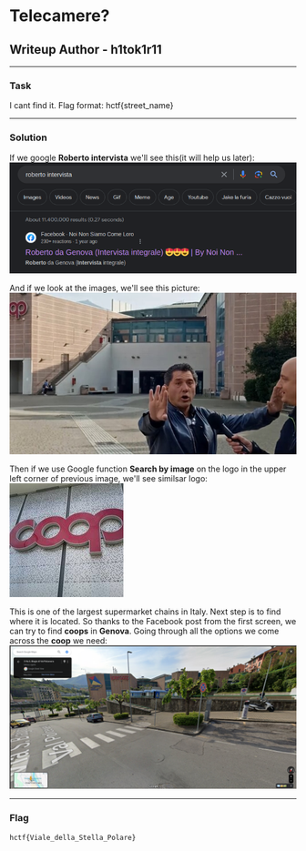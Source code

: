 # Telecamere?
## Writeup Author - h1tok1r11

---

### Task

I cant find it.
Flag format: hctf{street_name}

---

### Solution

If we google **Roberto intervista** we'll see this(it will help us later):
![](assets/RobertodaGenova.png)

And if we look at the images, we'll see this picture:
![](assets/interview.jpeg)

Then if we use Google function **Search by image** on the logo in the upper left corner of previous image, we'll see similsar logo:
![](assets/coop.jpeg)

This is one of the largest supermarket chains in Italy.
Next step is to find where it is located. So thanks to the Facebook post from the first screen, we can try to find **coops** in **Genova**.
Going through all the options we come across the **coop** we need:
![](assets/coopweneeded.png)

---

### Flag

```
hctf{Viale_della_Stella_Polare}